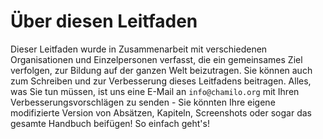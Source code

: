 # Über diesen Leitfaden

Dieser Leitfaden wurde in Zusammenarbeit mit verschiedenen Organisationen und Einzelpersonen verfasst, die ein gemeinsames Ziel verfolgen, zur Bildung auf der ganzen Welt beizutragen. Sie können auch zum Schreiben und zur Verbesserung dieses Leitfadens beitragen. Alles, was Sie tun müssen, ist uns eine E-Mail an `info@chamilo.org` mit Ihren Verbesserungsvorschlägen zu senden - Sie könnten Ihre eigene modifizierte Version von Absätzen, Kapiteln, Screenshots oder sogar das gesamte Handbuch beifügen! So einfach geht's!